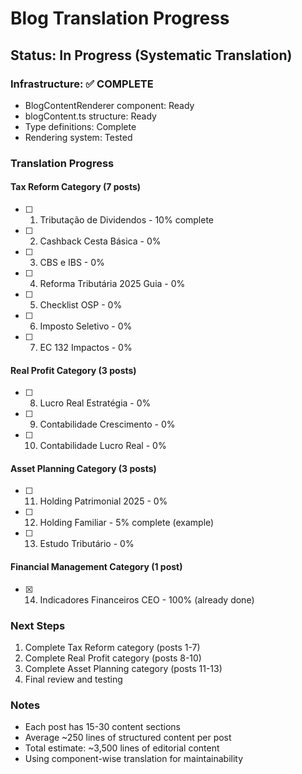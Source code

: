 # Blog Translation Progress

## Status: In Progress (Systematic Translation)

### Infrastructure: ✅ COMPLETE
- BlogContentRenderer component: Ready
- blogContent.ts structure: Ready
- Type definitions: Complete
- Rendering system: Tested

### Translation Progress

#### Tax Reform Category (7 posts)
- [ ] 1. Tributação de Dividendos - 10% complete
- [ ] 2. Cashback Cesta Básica - 0%
- [ ] 3. CBS e IBS - 0%
- [ ] 4. Reforma Tributária 2025 Guia - 0%
- [ ] 5. Checklist OSP - 0%
- [ ] 6. Imposto Seletivo - 0%
- [ ] 7. EC 132 Impactos - 0%

#### Real Profit Category (3 posts)
- [ ] 8. Lucro Real Estratégia - 0%
- [ ] 9. Contabilidade Crescimento - 0%
- [ ] 10. Contabilidade Lucro Real - 0%

#### Asset Planning Category (3 posts)
- [ ] 11. Holding Patrimonial 2025 - 0%
- [ ] 12. Holding Familiar - 5% complete (example)
- [ ] 13. Estudo Tributário - 0%

#### Financial Management Category (1 post)
- [x] 14. Indicadores Financeiros CEO - 100% (already done)

### Next Steps
1. Complete Tax Reform category (posts 1-7)
2. Complete Real Profit category (posts 8-10)
3. Complete Asset Planning category (posts 11-13)
4. Final review and testing

### Notes
- Each post has 15-30 content sections
- Average ~250 lines of structured content per post
- Total estimate: ~3,500 lines of editorial content
- Using component-wise translation for maintainability
